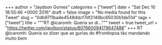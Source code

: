 
+++
author = "Jaydson Gomes"
categories = ["tweet"]
date = "Sat Dec 10 18:55:46 +0000 2016"
draft = false
image = "No media found for this Tweet"
slug = "0db9711ba4e4548ddcf7df2146bc65030b1de51d"
tags = ["tweet"]
title = """RT @icaromh: Queria so di..."""
tweet = true
tweet_url = "https://twitter.com/jaydson/status/807660094179647488"
+++
RT @icaromh: Queria so dizer que as gurias do #frontinpoa tão mandando muito bem

